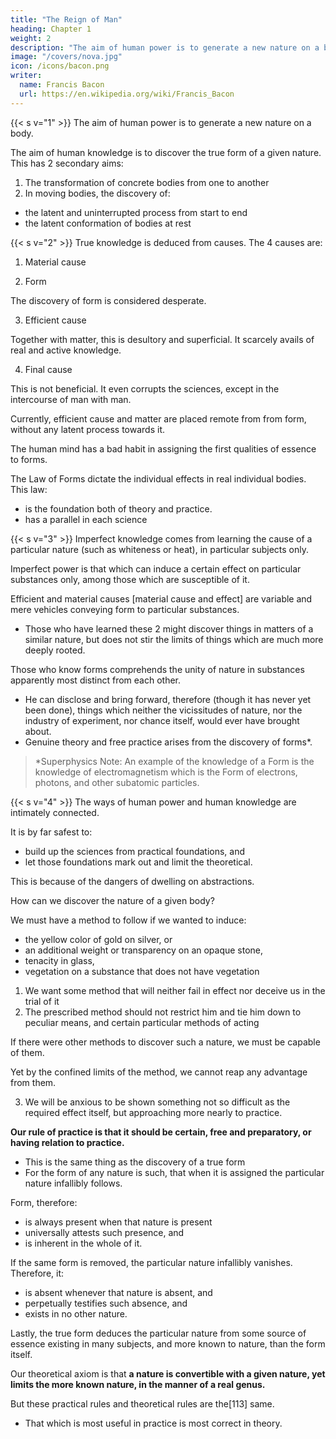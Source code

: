 ```yaml
---
title: "The Reign of Man"
heading: Chapter 1
weight: 2
description: "The aim of human power is to generate a new nature on a body"
image: "/covers/nova.jpg"
icon: /icons/bacon.png
writer:
  name: Francis Bacon
  url: https://en.wikipedia.org/wiki/Francis_Bacon
---
```



{{< s v="1" >}} The aim of human power is to generate a new nature on a body. 

The aim of human knowledge is to discover the true form of a given nature. This has 2 secondary aims:

1. The transformation of concrete bodies from one to another
2. In moving bodies, the discovery of:
- the latent and uninterrupted process from start to end
- the latent conformation of bodies at rest
<!--  the manifest current perception --> <!-- efficient and manifest subject matter up --> 
<!-- to the given form -->

<!--  or the nature[71] to which such nature is owing, or source from which it emanates (for these terms approach nearest to an explanation of our meaning), is the labor and discovery of  -->

<!-- ; and subordinate to these primary labors are two others of a secondary nature and inferior stamp. -->

<!-- Shallow reasoning shows the unhappy state of man’s actual knowledge.  -->
{{< s v="2" >}} True knowledge is deduced from causes. The 4 causes are:

1. Material cause

2. Form

The discovery of form is considered desperate. 

3. Efficient cause

Together with matter, this is desultory and superficial. It scarcely avails of real and active knowledge.

4. Final cause

This is not beneficial. It even corrupts the sciences, except in the intercourse of man with man. 

Currently, efficient cause and matter are placed remote from from form, without any latent process towards it. 

The human mind has a bad habit in assigning the first qualities of essence to forms. 


The Law of Forms dictate the individual effects in real individual bodies. This law:
- is the foundation both of theory and practice.
- has a parallel in each science

<!-- The only existing things in nature are the  exhibiting clear  according to particular laws. 
- Yet in each branch of learning, that very law, its investigation, discovery, and development, are .
- This law, therefore, and , is what we understand by the term .  -->


{{< s v="3" >}} Imperfect knowledge comes from learning the cause of a particular nature (such as whiteness or heat), in particular subjects only.

Imperfect power is that which can induce a certain effect on particular substances only, among those which are susceptible of it. 

Efficient and material causes [material cause and effect] are variable and mere vehicles conveying form to particular substances. 
- Those who have learned these 2 might discover things in matters of a similar nature, but does not stir the limits of things which are much more deeply rooted. 

Those who know forms comprehends the unity of nature in substances apparently most distinct from each other. 
- He can disclose and bring forward, therefore (though it has never yet been done), things which neither the vicissitudes of nature, nor the industry of experiment, nor chance itself, would ever have brought about.
- Genuine theory and free practice arises from the discovery of forms*.

> *Superphysics Note: An example of the knowledge of a Form is the knowledge of electromagnetism which is the Form of electrons, photons, and other subatomic particles.




{{< s v="4" >}} The ways of human power and human knowledge are intimately connected. 

It is by far safest to:
- build up the sciences from practical foundations, and
- let those foundations mark out and limit the theoretical.

This is because of the dangers of dwelling on abstractions.

How can we discover the nature of a given body?

We must have a method to follow if we wanted to induce:
- the yellow color of gold on silver, or
- an additional weight or transparency on an opaque stone,
- tenacity in glass,
- vegetation on a substance that does not have vegetation
<!-- which is not vegetable -->

1. We want some method that will neither fail in effect nor deceive us in the trial of it
2. The prescribed method should not restrict him and tie him down to peculiar means, and certain particular methods of acting

 <!-- for he will, perhaps, be at loss, and without the power or opportunity of collecting and procuring such means.  -->

If there were other methods to discover such a nature, we must be capable of them. 

Yet by the confined limits of the method, we cannot reap any advantage from them.


3. We will be anxious to be shown something not so difficult as the required effect itself, but approaching more nearly to practice.

**Our rule of practice is that it should be certain, free and preparatory, or having relation to practice.** 
- This is the same thing as the discovery of a true form
- For the form of any nature is such, that when it is assigned the particular nature infallibly follows. 

Form, therefore:
- is always present when that nature is present
- universally attests such presence, and
- is inherent in the whole of it.

If the same form is removed, the particular nature infallibly vanishes. Therefore, it:
- is absent whenever that nature is absent, and
- perpetually testifies such absence, and
- exists in no other nature. 

Lastly, the true form deduces the particular nature from some source of essence existing in many subjects, and more known to nature, than the form itself.

Our theoretical axiom is that **a nature is convertible with a given nature, yet limits the more known nature, in the manner of a real genus.** 

But these practical rules and theoretical rules are the[113] same. 
- That which is most useful in practice is most correct in theory.
